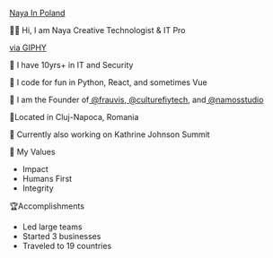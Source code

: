 [Naya In Poland](https://frauvis.s3.amazonaws.com/naya-poland.JPG)

👋🏾 Hi, I am Naya Creative Technologist & IT Pro

<a href="https://giphy.com/gifs/creative-thinking-thinker-VbEuHLBUPQm55MyqJg">via GIPHY</a></p>

💼 I have 10yrs+ in IT and Security 

🤖 I code for fun in Python, React, and sometimes Vue

🚀 I am the Founder of[ @frauvis](https://twitter.com/frauvis),[ @culturefiytech](https://twitter.com/culturefiytech), and[ @namosstudio](https://twitter.com/namosstudio)

📍Located in Cluj-Napoca, Romania

🤫 Currently also working on Kathrine Johnson Summit

🔑 My Values

*   Impact
*   Humans First
*   Integrity

🏆Accomplishments
*   Led large teams
*   Started 3 businesses
*   Traveled to 19 countries 

